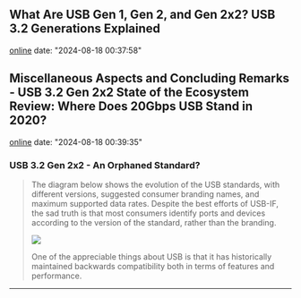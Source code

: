 
## What Are USB Gen 1, Gen 2, and Gen 2x2? USB 3.2 Generations Explained
[online](https://www.howtogeek.com/406199/what-are-usb-gen-1-gen-2-and-gen-2x2/)
date: "2024-08-18 00:37:58"


## Miscellaneous Aspects and Concluding Remarks - USB 3.2 Gen 2x2 State of the Ecosystem Review: Where Does 20Gbps USB Stand in 2020?
[online](https://www.anandtech.com/show/16133/usb-32-gen-2x2-state-of-the-ecosystem-review/8)
date: "2024-08-18 00:39:35"


### USB 3.2 Gen 2x2 - An Orphaned Standard?
> 
> The diagram below shows the evolution of the USB standards, with different versions, suggested consumer branding names, and maximum supported data rates. Despite the best efforts of USB-IF, the sad truth is that most consumers identify ports and devices according to the version of the standard, rather than the branding.
> 
> [![](https://images.anandtech.com/doci/16133/USB-Timeline-Final_575px.png)](https://images.anandtech.com/doci/16133/USB-Timeline-Final.png)
> 
> One of the appreciable things about USB is that it has historically maintained backwards compatibility both in terms of features and performance.

---

